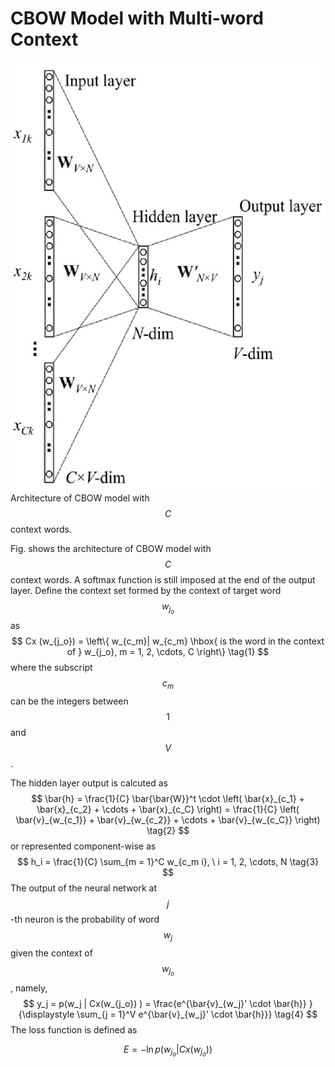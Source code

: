 # CBOW Model with Multi-word Context

![](/assets/CBOW_cword.png)Architecture of CBOW model with $$C$$ context words.

Fig. shows the architecture of CBOW model with $$C$$ context words. A softmax function is still imposed at the end of the output layer.
Define the context set formed by the context of target word $$w_{j_o}$$ as 
$$
Cx (w_{j_o}) = \left\{ w_{c_m}| w_{c_m} \hbox{ is the word in the context of } w_{j_o}, m = 1, 2, \cdots, C \right\} \tag{1}
$$
where the subscript $$c_m$$ can be the integers between $$1$$ and $$V$$.

The hidden layer output is calcuted as 
$$
\bar{h} = \frac{1}{C} \bar{\bar{W}}^t \cdot \left( \bar{x}_{c_1} + \bar{x}_{c_2} + \cdots + \bar{x}_{c_C} \right)
 = \frac{1}{C} \left( \bar{v}_{w_{c_1}} + \bar{v}_{w_{c_2}} + \cdots + \bar{v}_{w_{c_C}} \right) \tag{2}
$$
or represented component-wise as 
$$
h_i = \frac{1}{C} \sum_{m = 1}^C w_{c_m i}, \ i = 1, 2, \cdots, N 
\tag{3}
$$
The output of the neural network at $$j$$-th neuron is the probability of word $$w_j$$ given the context of $$w_{j_o}$$, namely, 
$$
y_j = p(w_j | Cx(w_{j_o}) ) = \frac{e^{\bar{v}_{w_j}' \cdot \bar{h}} }{\displaystyle \sum_{j = 1}^V e^{\bar{v}_{w_j}' \cdot \bar{h}}} \tag{4}
$$
The loss function is defined as
 
$$
E = -\ln p(w_{j_o}| Cx(w_{j_o})) \tag{5}
$$












